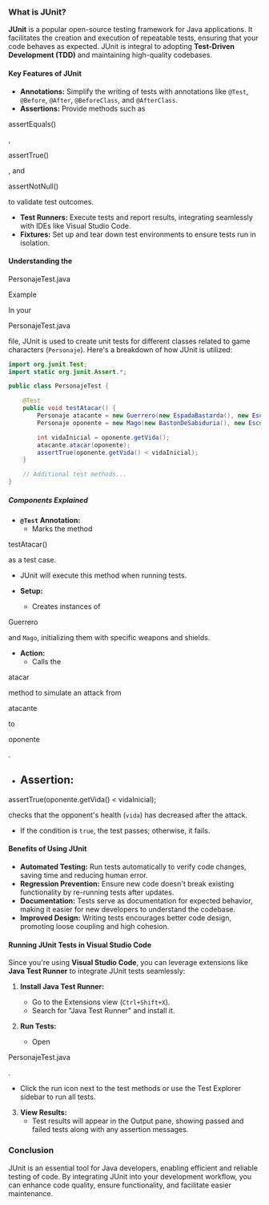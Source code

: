### What is JUnit?

**JUnit** is a popular open-source testing framework for Java applications. It facilitates the creation and execution of repeatable tests, ensuring that your code behaves as expected. JUnit is integral to adopting **Test-Driven Development (TDD)** and maintaining high-quality codebases.

#### Key Features of JUnit

- **Annotations:** Simplify the writing of tests with annotations like `@Test`, `@Before`, `@After`, `@BeforeClass`, and `@AfterClass`.
- **Assertions:** Provide methods such as

assertEquals()

,

assertTrue()

, and

assertNotNull()

 to validate test outcomes.

- **Test Runners:** Execute tests and report results, integrating seamlessly with IDEs like Visual Studio Code.
- **Fixtures:** Set up and tear down test environments to ensure tests run in isolation.

#### Understanding the

PersonajeTest.java

 Example

In your

PersonajeTest.java

 file, JUnit is used to create unit tests for different classes related to game characters (`Personaje`). Here's a breakdown of how JUnit is utilized:

```java
import org.junit.Test;
import static org.junit.Assert.*;

public class PersonajeTest {

    @Test
    public void testAtacar() {
        Personaje atacante = new Guerrero(new EspadaBastarda(), new EscudoNormal());
        Personaje oponente = new Mago(new BastonDeSabiduria(), new EscudoLigero());

        int vidaInicial = oponente.getVida();
        atacante.atacar(oponente);
        assertTrue(oponente.getVida() < vidaInicial);
    }

    // Additional test methods...
}
```

##### Components Explained

- **`@Test` Annotation:**
  - Marks the method

testAtacar()

 as a test case.

- JUnit will execute this method when running tests.

- **Setup:**
  - Creates instances of

Guerrero

 and `Mago`, initializing them with specific weapons and shields.
  
- **Action:**
  - Calls the

atacar

 method to simulate an attack from

atacante

 to

oponente

.

- **Assertion:**
  -

assertTrue(oponente.getVida() < vidaInicial);

 checks that the opponent's health (`vida`) has decreased after the attack.

- If the condition is `true`, the test passes; otherwise, it fails.

#### Benefits of Using JUnit

- **Automated Testing:** Run tests automatically to verify code changes, saving time and reducing human error.
- **Regression Prevention:** Ensure new code doesn't break existing functionality by re-running tests after updates.
- **Documentation:** Tests serve as documentation for expected behavior, making it easier for new developers to understand the codebase.
- **Improved Design:** Writing tests encourages better code design, promoting loose coupling and high cohesion.

#### Running JUnit Tests in Visual Studio Code

Since you're using **Visual Studio Code**, you can leverage extensions like **Java Test Runner** to integrate JUnit tests seamlessly:

1. **Install Java Test Runner:**
   - Go to the Extensions view (`Ctrl+Shift+X`).
   - Search for "Java Test Runner" and install it.

2. **Run Tests:**
   - Open

PersonajeTest.java

.

- Click the run icon next to the test methods or use the Test Explorer sidebar to run all tests.

3. **View Results:**
   - Test results will appear in the Output pane, showing passed and failed tests along with any assertion messages.

### Conclusion

JUnit is an essential tool for Java developers, enabling efficient and reliable testing of code. By integrating JUnit into your development workflow, you can enhance code quality, ensure functionality, and facilitate easier maintenance.
